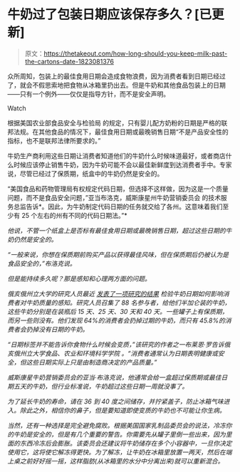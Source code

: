 # 牛奶过了包装日期应该保存多久？[已更新]

> 原文：<https://thetakeout.com/how-long-should-you-keep-milk-past-the-cartons-date-1823081376>

众所周知，包装上的最佳食用日期会造成食物浪费，因为消费者看到日期已经过了，就会不假思索地把食物从冰箱里扔出去。但是牛奶和其他食品包装上的日期——只有一个例外——仅仅是指导方针，而不是安全声明。

Watch

根据美国农业部食品安全与检验局 的规定，只有婴儿配方奶粉的日期是严格的联邦法规。在其他食品的情况下，最佳食用日期或最晚销售日期“不是产品安全性的指标，也不是联邦法律所要求的。”

牛奶生产商利用这些日期让消费者知道他们的牛奶什么时候味道最好，或者商店什么时候应该停止销售牛奶，因为牛奶可能不会以最佳新鲜度到达消费者手中。专家说，尽管已经过了保质期，纸盒中的牛奶仍然是安全的。

“美国食品和药物管理局有权规定代码日期，但选择不这样做，因为这是一个质量问题，而不是食品安全问题，”亚当布洛克，威斯康星州牛奶营销委员会 的技术服务总监告诉*。因此，为牛奶制定代码日期的任务就交给了各州。这意味着我们至少有 25 个左右的州有不同的代码日期法。”*

*他说，不管一个纸盒上是否标有最佳食用日期或最晚销售日期，超过这些日期的牛奶仍然是安全的。*

*“一般来说，你想在保质期前购买产品以获得最佳风味，但在保质期后仍被认为是食品安全的，”布洛克说。*

*但是能持续多久呢？那是感知和心理两方面的问题。* 

*俄亥俄州立大学的研究人员最近 [发表了一项研究的结果](https://www.sciencedirect.com/science/article/pii/S0950329317303142) 检验牛奶日期如何影响消费者对牛奶质量的感知。研究人员召集了 88 名参与者，给他们半加仑装的牛奶，这些牛奶分别是在装瓶后 15 天、25 天、30 天和 40 天。一些罐子上有保质期，而另一些则没有。他们发现 64%的消费者会扔掉过期的牛奶，而只有 45.8%的消费者会扔掉没有日期的牛奶。*

*“日期标签并不能告诉你食物什么时候会变质，”该研究的作者之一布莱恩·罗告诉俄亥俄州立大学食品、农业和环境科学学院 。“消费者通常认为日期表明健康或安全，但这些日期实际上只是由制造商决定的产品质量。”*

*威斯康星牛奶营销委员会的亚当·布洛克说，他通常会给一盒超过保质期或最佳日期五天的牛奶，但行业标准说，牛奶超过这些日期一周就没事了。*

*为了延长牛奶的寿命，请在 36 到 40 度之间储存，并拧紧盖子，防止冰箱气味进入。除此之外，相信你的鼻子，但是要知道即使变质的牛奶也不可能让你生病。*

*当然，还有一种选择是完全避免腐败。根据美国国家乳制品委员会的说法，冷冻你的牛奶是安全的，但是有几个重要的警告。你需要先从罐子里倒一些出来，因为里面的东西冷冻后会膨胀。该委员会还建议将牛奶储存在多个小容器中，一旦你决定使用它，这将使它解冻得更快。为了解冻，让牛奶在冰箱里放置一两天，然后在端上桌之前好好摇一摇，这样脂肪(从冰箱里的水分中分离出来)就可以重新混合。*